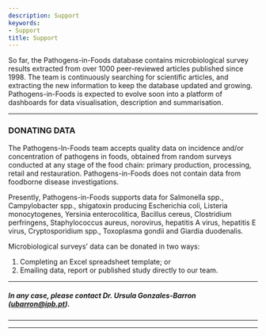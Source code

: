 ```yaml
---
description: Support
keywords:
- Support
title: Support
--- 
```


So far, the Pathogens-in-Foods database contains microbiological survey results extracted from over 1000 peer-reviewed articles published since 1998. The team is continuously searching for scientific articles, and extracting the new information to keep the database updated and growing. Pathogens-in-Foods is expected to evolve soon into a platform of dashboards for data visualisation, description and summarisation.

---

### DONATING DATA

The Pathogens-In-Foods team accepts quality data on incidence and/or concentration of pathogens in foods, obtained from random surveys conducted at any stage of the food chain: primary production, processing, retail and restauration.  Pathogens-in-Foods does not contain data from foodborne disease investigations.

Presently, Pathogens-in-Foods supports data for Salmonella spp., Campylobacter spp., shigatoxin producing Escherichia coli, Listeria monocytogenes, Yersinia enterocolitica, Bacillus cereus, Clostridium perfringens, Staphylococcus aureus, norovirus, hepatitis A virus, hepatitis E virus, Cryptosporidium spp., Toxoplasma gondii and Giardia duodenalis.

Microbiological surveys’ data can be donated in two ways:
1. Completing an Excel spreadsheet template; or
2. Emailing data, report or published study directly to our team.

---

##### In any case, please contact Dr. Ursula Gonzales-Barron (<a href="mailto:ubarron@ipb.pt">ubarron@ipb.pt</a>).

---


---